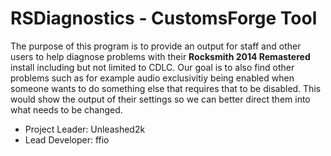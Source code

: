 # RSDiagnostics - CustomsForge Tool

The purpose of this program is to provide an output for staff and other users to help diagnose problems with their **Rocksmith 2014 Remastered** install including but not limited to CDLC. Our goal is to also find other problems such as for example audio exclusivitiy being enabled when someone wants to do something else that requires that to be disabled. This would show the output of their settings so we can better direct them into what needs to be changed.
  
* Project Leader: Unleashed2k  
* Lead Developer: ffio  
